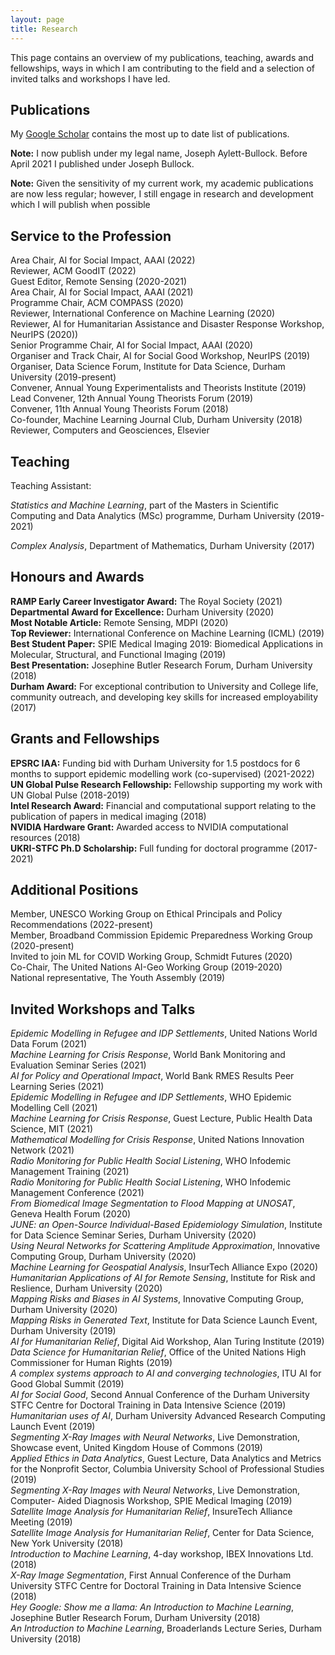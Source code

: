 ```yaml
---
layout: page
title: Research
---
```


This page contains an overview of my publications, teaching, awards and fellowships, ways in which I am contributing to the field and a selection of invited talks and workshops I have led.

<!---
For a more detailed look at projects I have been and am currenrly involved in take a look at the [Projects](https://josephpb.github.io/projects) page.
--->

## Publications

My [Google Scholar](https://scholar.google.co.uk/citations?user=rzqW5b0AAAAJ&hl=en) contains the most up to date list of publications.

**Note:** I now publish under my legal name, Joseph Aylett-Bullock. Before April 2021 I published under Joseph Bullock.

**Note:** Given the sensitivity of my current work, my academic publications are now less regular; however, I still engage in research and development which I will publish when possible

## Service to the Profession

Area Chair, AI for Social Impact, AAAI (2022)<br/>
Reviewer, ACM GoodIT (2022)<br/>
Guest Editor, Remote Sensing (2020-2021)<br/>
Area Chair, AI for Social Impact, AAAI (2021)<br/>
Programme Chair, ACM COMPASS (2020)<br/>
Reviewer, International Conference on Machine Learning (2020)<br/>
Reviewer, AI for Humanitarian Assistance and Disaster Response Workshop, NeurIPS (2020))<br/>
Senior Programme Chair, AI for Social Impact, AAAI (2020)<br/>
Organiser and Track Chair, AI for Social Good Workshop, NeurIPS (2019)<br/>
Organiser, Data Science Forum, Institute for Data Science, Durham University (2019-present)<br/>
Convener, Annual Young Experimentalists and Theorists Institute (2019)<br/>
Lead Convener, 12th Annual Young Theorists Forum (2019)<br/>
Convener, 11th Annual Young Theorists Forum (2018)<br/>
Co-founder, Machine Learning Journal Club, Durham University (2018)<br/>
Reviewer, Computers and Geosciences, Elsevier<br/>

## Teaching

Teaching Assistant:

*Statistics and Machine Learning*, part of the Masters in Scientific Computing and Data Analytics (MSc) programme, Durham University (2019-2021)

*Complex Analysis*, Department of Mathematics, Durham University (2017)


## Honours and Awards

**RAMP Early Career Investigator Award:** The Royal Society (2021)<br/>
**Departmental Award for Excellence:** Durham University (2020)<br/>
**Most Notable Article:** Remote Sensing, MDPI (2020)<br/>
**Top Reviewer:** International Conference on Machine Learning (ICML) (2019)<br/>
**Best Student Paper:** SPIE Medical Imaging 2019: Biomedical Applications in Molecular, Structural, and Functional Imaging (2019)<br/>
**Best Presentation:** Josephine Butler Research Forum, Durham University (2018)<br/>
**Durham Award:** For exceptional contribution to University and College life, community outreach, and developing key skills for increased employability (2017)<br/>

## Grants and Fellowships

**EPSRC IAA:** Funding bid with Durham University for 1.5 postdocs for 6 months to support epidemic modelling work (co-supervised) (2021-2022)<br/>
**UN Global Pulse Research Fellowship:** Fellowship supporting my work with UN Global Pulse (2018-2019)<br/>
**Intel Research Award:** Financial and computational support relating to the publication of papers in medical imaging (2018)<br/>
**NVIDIA Hardware Grant:** Awarded access to NVIDIA computational resources (2018)<br/>
**UKRI-STFC Ph.D Scholarship:** Full funding for doctoral programme (2017-2021)<br/>

## Additional Positions

Member, UNESCO Working Group on Ethical Principals and Policy Recommendations (2022-present)<br/>
Member, Broadband Commission Epidemic Preparedness Working Group (2020-present)<br/>
Invited to join ML for COVID Working Group, Schmidt Futures (2020)<br/>
Co-Chair, The United Nations AI-Geo Working Group (2019-2020)<br/>
National representative, The Youth Assembly (2019)<br/>

## Invited Workshops and Talks

*Epidemic Modelling in Refugee and IDP Settlements*, United Nations World Data Forum (2021)<br/>
*Machine Learning for Crisis Response*, World Bank Monitoring and Evaluation Seminar Series (2021)<br/>
*AI for Policy and Operational Impact*, World Bank RMES Results Peer Learning Series (2021)<br/>
*Epidemic Modelling in Refugee and IDP Settlements*, WHO Epidemic Modelling Cell (2021)<br/>
*Machine Learning for Crisis Response*, Guest Lecture, Public Health Data Science, MIT (2021)<br/>
*Mathematical Modelling for Crisis Response*, United Nations Innovation Network (2021)<br/>
*Radio Monitoring for Public Health Social Listening*, WHO Infodemic Management Training (2021) <br/>
*Radio Monitoring for Public Health Social Listening*, WHO Infodemic Management Conference (2021)<br/>
*From Biomedical Image Segmentation to Flood Mapping at UNOSAT*, Geneva Health Forum (2020)<br/>
*JUNE: an Open-Source Individual-Based Epidemiology Simulation*, Institute for Data Science Seminar Series, Durham University (2020)<br/>
*Using Neural Networks for Scattering Amplitude Approximation*, Innovative Computing Group, Durham University (2020)<br/>
*Machine Learning for Geospatial Analysis*, InsurTech Alliance Expo (2020)<br/>
*Humanitarian Applications of AI for Remote Sensing*, Institute for Risk and Reslience, Durham University (2020)<br/>
*Mapping Risks and Biases in AI Systems*, Innovative Computing Group, Durham University (2020)<br/> 
*Mapping Risks in Generated Text*, Institute for Data Science Launch Event, Durham University (2019)<br/>
*AI for Humanitarian Relief*, Digital Aid Workshop, Alan Turing Institute (2019)<br/>
*Data Science for Humanitarian Relief*, Office of the United Nations High Commissioner for Human Rights (2019)<br/>
*A complex systems approach to AI and converging technologies*, ITU AI for Good Global Summit (2019)<br/>
*AI for Social Good*, Second Annual Conference of the Durham University STFC Centre for Doctoral Training in Data Intensive Science (2019)<br/>
*Humanitarian uses of AI*, Durham University Advanced Research Computing Launch Event (2019)<br/>
*Segmenting X-Ray Images with Neural Networks*, Live Demonstration, Showcase event, United Kingdom House of Commons (2019)<br/>
*Applied Ethics in Data Analytics*, Guest Lecture, Data Analytics and Metrics for the Nonprofit Sector, Columbia University School of Professional Studies (2019)<br/>
*Segmenting X-Ray Images with Neural Networks*, Live Demonstration, Computer- Aided Diagnosis Workshop, SPIE Medical Imaging (2019)<br/>
*Satellite Image Analysis for Humanitarian Relief*, InsureTech Alliance Meeting (2019)<br/>
*Satellite Image Analysis for Humanitarian Relief*, Center for Data Science, New York University (2018)<br/>
*Introduction to Machine Learning*, 4-day workshop, IBEX Innovations Ltd. (2018)<br/>
*X-Ray Image Segmentation*, First Annual Conference of the Durham University STFC Centre for Doctoral Training in Data Intensive Science (2018)<br/>
*Hey Google: Show me a llama: An Introduction to Machine Learning*, Josephine Butler Research Forum, Durham University (2018)<br/>
*An Introduction to Machine Learning*, Broaderlands Lecture Series, Durham University (2018)<br/>
